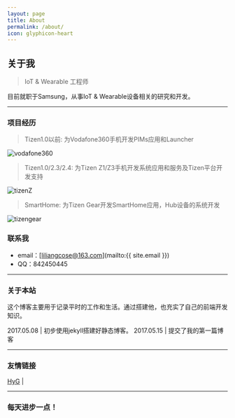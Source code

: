 ```yaml
---
layout: page
title: About
permalink: /about/
icon: glyphicon-heart
---
```


## 关于我

> IoT & Wearable 工程师   

目前就职于Samsung，从事IoT & Wearable设备相关的研究和开发。   


---

### 项目经历

> Tizen1.0以前: 为Vodafone360手机开发PIMs应用和Launcher  

![vodafone360](http://itliang.github.io/blog/public/img/vodafone.png)

> Tizen1.0/2.3/2.4: 为Tizen Z1/Z3手机开发系统应用和服务及Tizen平台开发支持

![tizenZ](http://itliang.github.io/blog/public/img/tizenz.png)

> SmartHome: 为Tizen Gear开发SmartHome应用，Hub设备的系统开发

![tizengear](http://itliang.github.io/blog/public/img/tizeng.png)
 
### 联系我

* email：[liliangcose@163.com](mailto:{{ site.email }})
* QQ：842450445

---

### 关于本站   

这个博客主要用于记录平时的工作和生活。通过搭建他，也充实了自己的前端开发知识。

2017.05.08 | 初步使用jekyll搭建好静态博客。
2017.05.15 | 提交了我的第一篇博客
  

---

### 友情链接

[HyG](https://gaohaoyang.github.io/) \|

---

### 每天进步一点！ ###